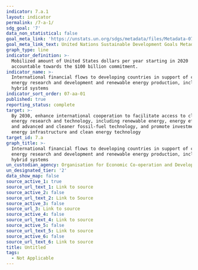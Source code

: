 ```yaml
---
indicator: 7.a.1
layout: indicator
permalink: /7-a-1/
sdg_goal: '7'
data_non_statistical: false
goal_meta_link: 'https://unstats.un.org/sdgs/metadata/files/Metadata-07-0a-01.pdf'
goal_meta_link_text: United Nations Sustainable Development Goals Metadata (PDF 111 KB)
graph_type: line
indicator_definition: >-
  Mobilized amount of United States dollars per year starting in 2020
  accountable towards the $100 billion commitment.
indicator_name: >-
  International financial flows to developing countries in support of clean
  energy research and development and renewable energy production, including in
  hybrid systems
indicator_sort_order: 07-aa-01
published: true
reporting_status: complete
target: >-
  By 2030, enhance international cooperation to facilitate access to clean
  energy research and technology, including renewable energy, energy efficiency
  and advanced and cleaner fossil-fuel technology, and promote investment in
  energy infrastructure and clean energy technology
target_id: 7.a
graph_title: >-
  International financial flows to developing countries in support of clean
  energy research and development and renewable energy production, including in
  hybrid systems
un_custodian_agency: Organisation for Economic Co-operation and Development (OECD)
un_designated_tier: '2'
data_show_map: false
source_active_1: true
source_url_text_1: Link to source
source_active_2: false
source_url_text_2: Link to Source
source_active_3: false
source_url_3: Link to source
source_active_4: false
source_url_text_4: Link to source
source_active_5: false
source_url_text_5: Link to source
source_active_6: false
source_url_text_6: Link to source
title: Untitled
tags:
  - Not Applicable
---
```

